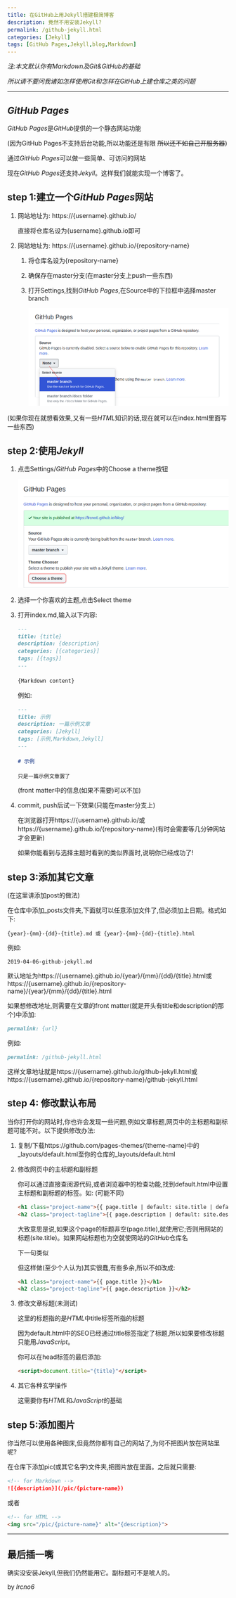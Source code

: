 ```yaml
---
title: 在GitHub上用Jekyll搭建极简博客
description: 竟然不用安装Jekyll?
permalink: /github-jekyll.html
categories: [Jekyll]
tags: [GitHub Pages,Jekyll,blog,Markdown]
---
```


*注:本文默认你有Markdown及Git&GitHub的基础*

*所以请不要问我诸如怎样使用Git和怎样在GitHub上建仓库之类的问题*

---

## *GitHub Pages*

*GitHub Pages*是*GitHub*提供的一个静态网站功能

(因为GitHub Pages不支持后台功能,所以功能还是有限 ~~所以还不如自己开服务器~~)

通过*GitHub Pages*可以做一些简单、可访问的网站

现在*GitHub Pages*还支持*Jekyll*。这样我们就能实现一个博客了。

## step 1:建立一个*GitHub Pages*网站

1. 网站地址为: https://{username}.github.io/

	直接将仓库名设为{username}.github.io即可
2. 网站地址为: https://{username}.github.io/{repository-name}

	1. 将仓库名设为{repository-name}
	2. 确保存在master分支(在master分支上push一些东西)
	3. 打开Settings,找到*GitHub Pages*,在Source中的下拉框中选择master branch

		![github-jekyll-001](/pic/github-jekyll-001.png)

(如果你现在就想看效果,又有一些*HTML*知识的话,现在就可以在index.html里面写一些东西)

## step 2:使用*Jekyll*

1. 点击Settings/*GitHub Pages*中的Choose a theme按钮

	![github-jekyll-002](/pic/github-jekyll-002.png)
2. 选择一个你喜欢的主题,点击Select theme
3. 打开index.md,输入以下内容:

	```md
	---
	title: {title}
	description: {description}
	categories: [{categories}]
	tags: [{tags}]
	---
	
	{Markdown content}
	```

	例如:

	```md
	---
	title: 示例
	description: 一篇示例文章
	categories: [Jekyll]
	tags: [示例,Markdown,Jekyll]
	---

	# 示例

	只是一篇示例文章罢了
	```

	(front matter中的信息(如果不需要)可以不加)

4. commit, push后试一下效果(只能在master分支上)

	在浏览器打开https://{username}.github.io/或https://{username}.github.io/{repository-name}(有时会需要等几分钟网站才会更新)

	如果你能看到与选择主题时看到的类似界面时,说明你已经成功了!

## step 3:添加其它文章

<!-- 其实只要在仓库中添加{filename}.md或{filename}.html即可(其实*HTML*文件本人并没有试验过) -->

<!-- 地址就是https://{username}.github.io/{filename}.html或https://{username}.github.io/{repository-name}/{filename}.html -->

(在这里讲添加post的做法)

在仓库中添加_posts文件夹,下面就可以任意添加文件了,但必须加上日期。格式如下:

```
{year}-{mm}-{dd}-{title}.md 或 {year}-{mm}-{dd}-{title}.html
```


例如:

```
2019-04-06-github-jekyll.md
```

默认地址为https://{username}.github.io/{year}/{mm}/{dd}/{title}.html或https://{username}.github.io/{repository-name}/{year}/{mm}/{dd}/{title}.html

如果想修改地址,则需要在文章的front matter(就是开头有title和description的那个)中添加:

```md
permalink: {url}
```

例如:

```md
permalink: /github-jekyll.html
```

这样文章地址就是https://{username}.github.io/github-jekyll.html或https://{username}.github.io/{repository-name}/github-jekyll.html

## step 4: 修改默认布局

当你打开你的网站时,你也许会发现一些问题,例如文章标题,网页中的主标题和副标题可能不对。以下提供修改办法:

1. 复制/下载https://github.com/pages-themes/{theme-name}中的_layouts/default.html至你的仓库的_layouts/default.html

2. 修改网页中的主标题和副标题

	你可以通过直接查阅源代码,或者浏览器中的检查功能,找到default.html中设置主标题和副标题的标签。如: (可能不同)

	```html
	<h1 class="project-name">{{ page.title | default: site.title | default: site.github.repository_name }}</h1>
    <h2 class="project-tagline">{{ page.description | default: site.description | default: site.github.project_tagline }}</h2>
	```

	大致意思是说,如果这个page的标题非空(page.title),就使用它;否则用网站的标题(site.title)。如果网站标题也为空就使网站的*GitHub*仓库名

	下一句类似

	但这样做(至少个人认为)其实很蠢,有些多余,所以不如改成:

	```html
	<h1 class="project-name">{{ page.title }}</h1>
    <h2 class="project-tagline">{{ page.description }}</h2>
	```

3. 修改文章标题(未测试)

	这里的标题指的是*HTML*中title标签所指的标题

	因为default.html中的SEO已经通过title标签指定了标题,所以如果要修改标题只能用*JavaScript*。

	你可以在head标签的最后添加:

	```html
	<script>document.title="{title}"</script>
	```

4. 其它各种玄学操作

	这需要你有*HTML*和*JavaScript*的基础

## step 5:添加图片

你当然可以使用各种图床,但竟然你都有自己的网站了,为何不把图片放在网站里呢?

在仓库下添加pic(或其它名字)文件夹,把图片放在里面。之后就只需要:

```md
<!-- for Markdown -->
![{description}](/pic/{picture-name})
```

或者

```html
<!-- for HTML -->
<img src="/pic/{picture-name}" alt="{description}">
```

---

## 最后插一嘴

确实没安装Jekyll,但我们仍然能用它。副标题可不是唬人的。

by *lrcno6*